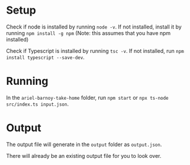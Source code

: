 # Setup
Check if node is installed by running ``node -v``.
If not installed, install it by running ``npm install -g npm`` (Note: this assumes that you have npm installed)

Check if Typescript is installed by running ``tsc -v``.
If not installed, run ``npm install typescript --save-dev``.

# Running
In the `ariel-barnoy-take-home` folder, run `npm start` or `npx ts-node src/index.ts input.json`.

# Output
The output file will generate in the ``output`` folder as `output.json`.

There will already be an existing output file for you to look over.